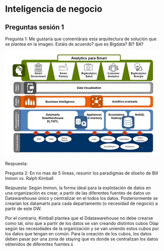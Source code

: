 Inteligencia de negocio
=======================

Preguntas sesión 1
------------------

Pregunta 1: Me gustaría que comentárais esta arquitectura de solución que se
plantea en la imagen. Estáis de acuerdo? que es Bigdata? BI? BA?

![Arquitectura](img/Arquitectura_Solucion.JPG)

Respuesta:

Pregunta 2: En no mas de 5 líneas, resumir los paradigmas de diseño de Bill
Inmon vs. Ralph Kimball

Respuesta: Según Immon,  la forma ideal para la explotación de datos en una
organización es crear, a partir de las diferentes fuentes de datos un
Datawarehouse único y centralizar en el todos los datos. Posteriormente se
crearían los datamarts para cada departamento (o necesidad de negocio) a partir
de este DW.

Por el contrario, Kimball plantea que el Ddatawarehouse no debe crearse como
tal, sino que a partir de los datos se van creando distintos cubos Olap según
las necesidades de la organización y se van uniendo estos cubos por los datos
que tengan en común. Para la creación de los cubos, los datos deben pasar por
una zona de staying que es donde se centralizan los datos obtenidos de
diferentes fuentes.s
